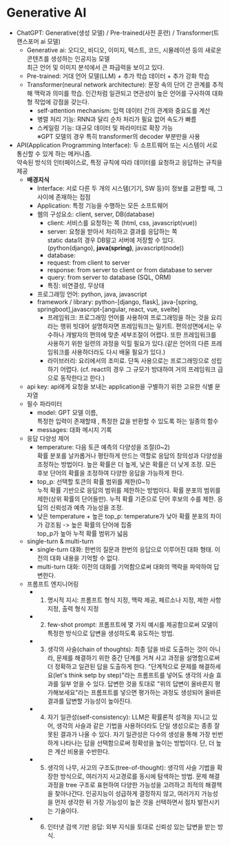 # Generative AI 
- ChatGPT: Generative(생성 모델) / Pre-trained(사전 훈련) / Transformer(트랜스포머 ai 모델)
  - Generative ai: 오디오, 비디오, 이미지, 텍스트, 코드, 시뮬레이션 등의 새로운 콘텐츠를 생성하는 인공지능 모델<br> 최근 언어 및 이미지 분석에서 큰 파급력을 보이고 있다.
  - Pre-trained: 거대 언어 모델(LLM) + 추가 학습 데이터 + 추가 강화 학습
  - Transformer(neural network architecture): 문장 속의 단어 간 관계를 추적해 맥락과 의미를 학습. 인간처럼 일관되고 연관성이 높은 언어를 구사하여 대화형 작업에 강점을 갖는다.
    - self-attention mechanism: 입력 데이터 간의 관계와 중요도를 계산
    - 병렬 처리 기능: RNN과 달리 순차 처리가 필요 없어 속도가 빠름
    - 스케일링 기능: 대규모 데이터 및 파라미터로 확장 가능<br> ※GPT 모델의 경우 특히 transformer의 decoder 부분만을 사용
- API(Application Programming Interface): 두 소프트웨어 또는 시스템이 서로 통신할 수 있게 하는 메커니즘.<br> 약속된 방식의 인터페이스로, 특정 규칙에 따라 데이터를 요청하고 응답하는 규칙을 제공
  - **배경지식**
    - Interface: 서로 다른 두 개의 시스템(기기, SW 등)이 정보를 교환할 때, 그 사이에 존재하는 접점
    - Application: 특정 기능을 수행하는 모든 소프트웨어
    - 웹의 구성요소: client, server, DB(database)
      - client: 서비스를 요청하는 쪽 (html, css, javascript(vue))
      - server: 요청을 받아서 처리하고 결과를 응답하는 쪽<br> static data의 경우 DB말고 서버에 저장할 수 있다. (python(django), **java(spring)**, javascript(node))
      - database: 
      - request: from client to server
      - response: from server to client or from database to server
      - query: from server to database (SQL, ORM)
      - 특징: 비연결성, 무상태
    - 프로그래밍 언어: python, java, javascript
    - framework / library: python-[django, flask], java-[spring, springboot],javascript-[angular, react, vue, svelte]
      - 프레임워크: 프로그래밍 언어를 사용하여 프로그래밍을 하는 것을 요리라는 행위 빗대어 설명하자면 프레임워크는 밀키트. 편의성면에서는 우수하나 개발자의 편의에 맞춘 세부조절이 어렵다. 또한 프레임워크를 사용하기 위한 일련의 과정을 익힐 필요가 있다.(같은 언어의 다른 프레임워크를 사용하더라도 다시 배울 필요가 있다.)
      - 라이브러리: 요리에서의 조미료. 단독 사용으로는 프로그래밍으로 성립하기 어렵다. (cf. react의 경우 그 규모가 방대하여 거의 프레임워크 급으로 동작한다고 한다.)
  - api key: api에게 요청을 보내는 application을 구별하기 위한 고유한 식별 문자열
  - 필수 파라미터
    - model: GPT 모델 이름,<br> 특정한 입력이 존재할때 , 특정한 값을 반환할 수 있도록 하는 일종의 함수
    - messages: 대화 메시지 기록
  - 응답 다양성 제어
    - temperature: 다음 토큰 예측의 다양성을 조절(0~2)<br> 확률 분포를 날카롭거나 평탄하게 만드는 역할로 응답의 창의성과 다양성을 조정하는 방법이다. 높은 확률은 더 높게, 낮은 확률은 더 낮게 조정. 모든 후보 단어의 확률을 조정하여 다양한 응답을 가능하게 한다.
    - top_p: 선택할 토큰의 확률 범위를 제한(0~1)<br> 누적 확률 기반으로 응답의 범위를 제한하는 방법이다. 확률 분포의 범위를 제한(상위 확률의 단어들만). 누적 확률 기준으로 단어 후보의 수를 제한. 응답의 신뢰성과 예측 가능성을 조정.
    - 낮은 temperature + 높은 top_p: temperature가 낮아 확률 분포의 차이가 강조됨 -> 높은 확률의 단어에 집중<br> top_p가 높아 누적 확률 범위가 넓음
  - single-turn & multi-turn
    - single-turn 대화: 한번의 질문과 한번의 응답으로 이루어진 대화 형태. 이전의 대화 내용을 기억할 수 없다.
    - multi-turn 대화: 이전의 대화를 기억함으로써 대화의 맥락을 파악하여 답변한다.
  - 프롬프트 엔지니어링
    - 1. 명시적 지시: 프롬프트 형식 지정, 맥락 제공, 페르소나 지정, 제한 사항 지정, 출력 형식 지정
    - 2. few-shot prompt: 프롬프트에 몇 가지 예시를 제공함으로써 모델이 특정한 방식으로 답변을 생성하도록 유도하는 방법.
    - 3. 생각의 사슬(chain of thoughts): 최종 답을 바로 도출하는 것이 아니라, 문제를 해결하기 위한 중간 단계를 거쳐 사고 과정을 설명함으로써 더 정확하고 일관된 답을 도출하게 한다. "단계적으로 문제를 해결하세요(let's think setp by step)"라는 프롬프트를 넣어도 생각의 사슬 효과를 일부 얻을 수 있다. 답변한 것을 토대로 "위의 답변이 올바른지 평가해보세요"라는 프롬프트를 넣으면 평가하는 과정도 생성되어 올바른 결과를 답변할 가능성이 높아진다.
    - 4. 자기 일관성(self-consistency): LLM은 확률론적 성격을 지니고 있어, 생각의 사슬과 같은 기법을 사용하더라도 단일 생성으로는 종종 잘못된 결과가 나올 수 있다. 자기 일관성은 다수의 생성을 통해 가장 빈번하게 나타나는 답을 선택함으로써 정확성을 높이는 방법이다. 단, 더 높은 계산 비용을 수반한다.
    - 5. 생각의 나무, 사고의 구조도(tree-of-thought): 생각의 사슬 기법을 확장한 방식으로, 여러가지 사고경로를 동시에 탐색하는 방법. 문제 해결 과정을 tree 구조로 표현하여 다양한 가능성을 고려하고 최적의 해결책을 찾아나간다. 인공지능이 성급하게 결정하지 않고, 여러가지 가능성을 먼저 생각한 뒤 가장 가능성이 높은 것을 선택하면서 점차 발전시키는 기술이다.
    - 6. 인터냇 검색 기반 응답: 외부 지식을 토대로 신뢰성 있는 답변을 받는 방식.
  
